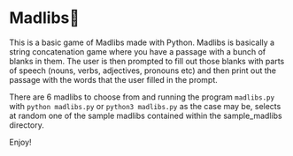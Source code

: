 # Madlibs🎲

This is a basic game of Madlibs made with Python. Madlibs is basically
 a string concatenation game where you have a passage with a bunch of
 blanks in them. The user is then prompted to fill out those blanks with
 parts of speech (nouns, verbs, adjectives, pronouns etc) and then print
 out the passage with the words that the user filled in the prompt.

There are 6 madlibs to choose from and running the program ```madlibs.py```
 with ```python madlibs.py``` or ```python3 madlibs.py``` as the case may be,
 selects at random one of the sample madlibs contained within the sample_madlibs
 directory.

Enjoy!
